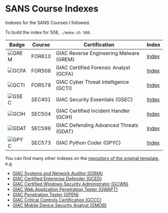 # SANS Course Indexes

Indexes for the SANS Courses I followed.

To build the index for 508, `./make.sh 508`.

| Badge | Course | Certification | Index |
| -- | -- | -- | -- |
| ![GREM](https://www.giac.org/images/design/custom/icons/certs/small/grem-gold.png) | FOR610 | GIAC Reverse Engineering Malware (GREM) | [Index](https://github.com/ancailliau/sans-indexes/blob/main/index-610.pdf) |
| ![GCFA](https://www.giac.org/images/design/custom/icons/certs/small/gcfa-gold.png) | FOR508 | GIAC Certified Forensic Analyst (GCFA) | [Index](https://github.com/ancailliau/sans-indexes/blob/main/index-508.pdf) |
| ![GCTI](https://www.giac.org/images/design/custom/icons/certs/small/gcti-gold.png) | FOR578 | GIAC Cyber Threat Intelligence (GCTI) | [Index](https://github.com/ancailliau/sans-indexes/blob/main/index-578.pdf) |
| ![GSEC](https://www.giac.org/images/design/custom/icons/certs/small/gsec-gold.png) | SEC401 | GIAC Security Essentials (GSEC) | [Index](https://github.com/ancailliau/sans-indexes/blob/main/index-401.pdf) |
| ![GCIH](https://www.giac.org/images/design/custom/icons/certs/small/gcih-gold.png) | SEC504 | GIAC Certified Incident Handler (GCIH) | [Index](https://github.com/ancailliau/sans-indexes/blob/main/index-504.pdf) |
| ![GDAT](https://www.giac.org/images/design/custom/icons/certs/small/gdat-gold.png) | SEC599 | GIAC Defending Advanced Threats (GDAT) | [Index](https://github.com/ancailliau/sans-indexes/blob/main/index-599.pdf) |
| ![GPYC](https://www.giac.org/images/design/custom/icons/certs/small/gpyc-gold.png) | SEC573 | GIAC Python Coder (GPYC) | [Index](https://github.com/ancailliau/sans-indexes/blob/main/index-599.pdf) |

You can find many other indexes on the [repository of the original template](https://github.com/dhondta/tex-course-index-template/), e.g.

* [GIAC Systems and Network Auditor (GSNA)](https://github.com/dhondta/tex-course-index-template/blob/master/examples/sans/aud507.pdf)
* [GIAC Certified Enterprise Defender (GCED)](https://github.com/dhondta/tex-course-index-template/blob/master/examples/sans/sec501.pdf)
* [GIAC Certified Windows Security Administrator (GCWN)](https://github.com/dhondta/tex-course-index-template/blob/master/examples/sans/sec505.pdf)
* [GIAC Web Application Penetration Tester (GWAPT)](https://github.com/dhondta/tex-course-index-template/blob/master/examples/sans/sec542.pdf)
* [GIAC Penetration Tester (GPEN)](https://github.com/dhondta/tex-course-index-template/blob/master/examples/sans/sec560.pdf)
* [GIAC Critical Controls Certification (GCCC)](https://github.com/dhondta/tex-course-index-template/blob/master/examples/sans/sec566.pdf)
* [GIAC Mobile Device Security Analyst (GMOB)](https://github.com/dhondta/tex-course-index-template/blob/master/examples/sans/sec575.pdf)
